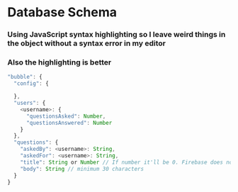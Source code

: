# Database Schema


### Using JavaScript syntax highlighting so I leave weird things in the object without a syntax error in my editor
### Also the highlighting is better

```js
"bubble": {
  "config": {

  },
  "users": {
    <username>: {
      "questionsAsked": Number,
      "questionsAnswered": Number
    }
  },
  "questions": {
    "askedBy": <username>: String,
    "askedFor": <username>: String,
    "title": String or Number // If number it'll be 0. Firebase does not accept null as a value,
    "body": String // minimum 30 characters
  }
}
```
